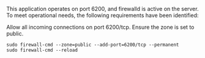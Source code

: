 This application operates on port 6200, and firewalld is active on the server. To meet operational needs, the following requirements have been identified:

Allow all incoming connections on port 6200/tcp. Ensure the zone is set to public.

```
sudo firewall-cmd --zone=public --add-port=6200/tcp --permanent
sudo firewall-cmd --reload
```
